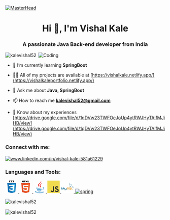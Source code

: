 [![MasterHead](https://t4.ftcdn.net/jpg/02/78/37/47/360_F_278374738_ypRn0utOVnebuhmpSrDiwkzFsdqEm0aa.jpg)](https://kalevishal52.io)
<h1 align="center">Hi 👋, I'm Vishal Kale</h1>
<h3 align="center">A passionate Java Back-end developer from India</h3>
<img align="right" alt="Coding" width="400" src="https://i.pinimg.com/originals/e4/26/70/e426702edf874b181aced1e2fa5c6cde.gif">

<p align="left"> <img src="https://komarev.com/ghpvc/?username=kalevishal52&label=Profile%20views&color=0e75b6&style=flat" alt="kalevishal52" /> </p>

- 🌱 I’m currently learning **SpringBoot**

- 👨‍💻 All of my projects are available at [https://vishalkale.netlify.app/](https://vishalkaleportfolio.netlify.app/)

- 💬 Ask me about **Java, SpringBoot**

- 📫 How to reach me **kalevishal52@gmail.com**

- 📄 Know about my experiences [https://drive.google.com/file/d/1qDVw23TWFOeJoUp4ytRWJHyTAifMJiHB/view](https://drive.google.com/file/d/1qDVw23TWFOeJoUp4ytRWJHyTAifMJiHB/view)

<h3 align="left">Connect with me:</h3>
<p align="left">
<a href="https://linkedin.com/in/www.linkedin.com/in/vishal-kale-581a61229" target="blank"><img align="center" src="https://raw.githubusercontent.com/rahuldkjain/github-profile-readme-generator/master/src/images/icons/Social/linked-in-alt.svg" alt="www.linkedin.com/in/vishal-kale-581a61229" height="30" width="40" /></a>
</p>

<h3 align="left">Languages and Tools:</h3>
<p align="left"> <a href="https://www.w3schools.com/css/" target="_blank" rel="noreferrer"> <img src="https://raw.githubusercontent.com/devicons/devicon/master/icons/css3/css3-original-wordmark.svg" alt="css3" width="40" height="40"/> </a> <a href="https://www.w3.org/html/" target="_blank" rel="noreferrer"> <img src="https://raw.githubusercontent.com/devicons/devicon/master/icons/html5/html5-original-wordmark.svg" alt="html5" width="40" height="40"/> </a> <a href="https://www.java.com" target="_blank" rel="noreferrer"> <img src="https://raw.githubusercontent.com/devicons/devicon/master/icons/java/java-original.svg" alt="java" width="40" height="40"/> </a> <a href="https://developer.mozilla.org/en-US/docs/Web/JavaScript" target="_blank" rel="noreferrer"> <img src="https://raw.githubusercontent.com/devicons/devicon/master/icons/javascript/javascript-original.svg" alt="javascript" width="40" height="40"/> </a> <a href="https://www.mysql.com/" target="_blank" rel="noreferrer"> <img src="https://raw.githubusercontent.com/devicons/devicon/master/icons/mysql/mysql-original-wordmark.svg" alt="mysql" width="40" height="40"/> </a> <a href="https://spring.io/" target="_blank" rel="noreferrer"> <img src="https://www.vectorlogo.zone/logos/springio/springio-icon.svg" alt="spring" width="40" height="40"/> </a> </p>

<p><img align="center" src="https://github-readme-stats.vercel.app/api/top-langs?username=kalevishal52&show_icons=true&locale=en&layout=compact" alt="kalevishal52" /></p>

<p><img align="center" src="https://github-readme-streak-stats.herokuapp.com/?user=kalevishal52&" alt="kalevishal52" /></p>
